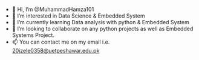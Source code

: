 - 👋 Hi, I’m @MuhammadHamza101
- 👀 I’m interested in Data Science & Embedded System
- 🌱 I’m currently learning Data analysis with python & Embedded System
- 💞️ I’m looking to collaborate on any python projects as well as Embedded Systems Project.
- 📫 You can contact me on my email i.e. 20jzele0358@uetpeshawar.edu.pk

<!---
MuhammadHamza101/MuhammadHamza101 is a ✨ special ✨ repository because its `README.md` (this file) appears on your GitHub profile.
You can click the Preview link to take a look at your changes.
--->
